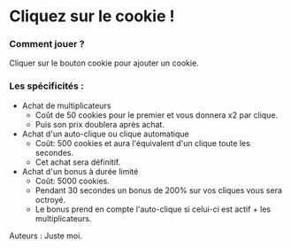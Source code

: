# Cliquez sur le cookie !

### Comment jouer ?
Cliquer sur le bouton cookie pour ajouter un cookie.

### Les spécificités :
* Achat de multiplicateurs
	* Coût de 50 cookies pour le premier et vous donnera x2 par clique.
	* Puis son prix doublera après achat.
* Achat d'un auto-clique ou clique automatique
	* Coût: 500 cookies et aura l'équivalent d'un clique toute les secondes.
	* Cet achat sera définitif.
* Achat d'un bonus à durée limité
	* Coût: 5000 cookies.
	* Pendant 30 secondes un bonus de 200% sur vos cliques vous sera octroyé.
	* Le bonus prend en compte l'auto-clique si celui-ci est actif + les multiplicateurs.

Auteurs
: Juste moi.
